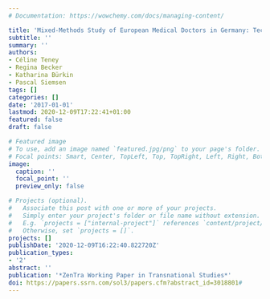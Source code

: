 ```yaml
---
# Documentation: https://wowchemy.com/docs/managing-content/

title: 'Mixed-Methods Study of European Medical Doctors in Germany: Technical Report'
subtitle: ''
summary: ''
authors:
- Céline Teney
- Regina Becker
- Katharina Bürkin
- Pascal Siemsen
tags: []
categories: []
date: '2017-01-01'
lastmod: 2020-12-09T17:22:41+01:00
featured: false
draft: false

# Featured image
# To use, add an image named `featured.jpg/png` to your page's folder.
# Focal points: Smart, Center, TopLeft, Top, TopRight, Left, Right, BottomLeft, Bottom, BottomRight.
image:
  caption: ''
  focal_point: ''
  preview_only: false

# Projects (optional).
#   Associate this post with one or more of your projects.
#   Simply enter your project's folder or file name without extension.
#   E.g. `projects = ["internal-project"]` references `content/project/deep-learning/index.md`.
#   Otherwise, set `projects = []`.
projects: []
publishDate: '2020-12-09T16:22:40.822720Z'
publication_types:
- '2'
abstract: ''
publication: '*ZenTra Working Paper in Transnational Studies*'
doi: https://papers.ssrn.com/sol3/papers.cfm?abstract_id=3018801#
---
```

